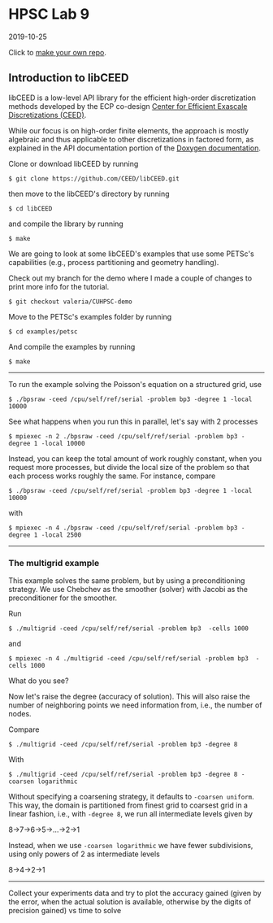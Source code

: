 # HPSC Lab 9
2019-10-25

Click to [make your own repo](https://classroom.github.com/a/vhAnbgHH).

## Introduction to libCEED

libCEED is a low-level API library for the efficient
high-order discretization methods developed by the ECP co-design [Center for
Efficient Exascale Discretizations (CEED)](http://ceed.exascaleproject.org).

While our focus is on high-order finite elements, the approach is mostly
algebraic and thus applicable to other discretizations in factored form, as
explained in the API documentation portion of the [Doxygen documentation](https://codedocs.xyz/CEED/libCEED/md_doc_libCEEDapi.html).

Clone or download libCEED by running

```
$ git clone https://github.com/CEED/libCEED.git
```

then move to the libCEED's directory by running
```
$ cd libCEED
```

and compile the library by running
```
$ make
```


We are going to look at some libCEED's examples that use some PETSc's capabilities 
(e.g., process partitioning and geometry handling).

Check out my branch for the demo where I made a couple of changes to print more info for the tutorial.

```
$ git checkout valeria/CUHPSC-demo
```

Move to the PETSc's examples folder by running
```
$ cd examples/petsc
```

And compile the examples by running 
```
$ make
```


-----

To run the example solving the Poisson's equation on a structured grid, use
```
$ ./bpsraw -ceed /cpu/self/ref/serial -problem bp3 -degree 1 -local 10000

```

See what happens when you run this in parallel, let's say with 2 processes
```
$ mpiexec -n 2 ./bpsraw -ceed /cpu/self/ref/serial -problem bp3 -degree 1 -local 10000

```
Instead, you can keep the total amount of work roughly constant, when you request more processes, 
but divide the local size of the problem so that each process works roughly the same. For instance, compare 
```
$ ./bpsraw -ceed /cpu/self/ref/serial -problem bp3 -degree 1 -local 10000
```

with 

```
$ mpiexec -n 4 ./bpsraw -ceed /cpu/self/ref/serial -problem bp3 -degree 1 -local 2500
```

-----

### The multigrid example
This example solves the same problem, but by using a preconditioning strategy. We use Chebchev as the smoother (solver) 
with Jacobi as the preconditioner for the smoother.

Run

```
$ ./multigrid -ceed /cpu/self/ref/serial -problem bp3  -cells 1000
```
and 

```
$ mpiexec -n 4 ./multigrid -ceed /cpu/self/ref/serial -problem bp3  -cells 1000
```

What do you see? 

Now let's raise the degree (accuracy of solution). 
This will also raise the number of neighboring points we need information from, i.e., the number of nodes.

Compare

```
$ ./multigrid -ceed /cpu/self/ref/serial -problem bp3 -degree 8 
```

With
```
$ ./multigrid -ceed /cpu/self/ref/serial -problem bp3 -degree 8 -coarsen logarithmic
```

Without specifying a coarsening strategy, it defaults to `-coarsen uniform`. 
This way, the domain is partitioned from finest grid to coarsest grid in a linear fashion, i.e.,
with `-degree 8`, we run all intermediate levels given by

8->7->6->5->...->2->1

Instead, when we use `-coarsen logarithmic` we have fewer subdivisions, using only powers of 2 as intermediate levels

8->4->2->1

-----

Collect your experiments data and try to plot the accuracy gained 
(given by the error, when the actual solution is available, otherwise by the digits of precision gained) vs time to solve
